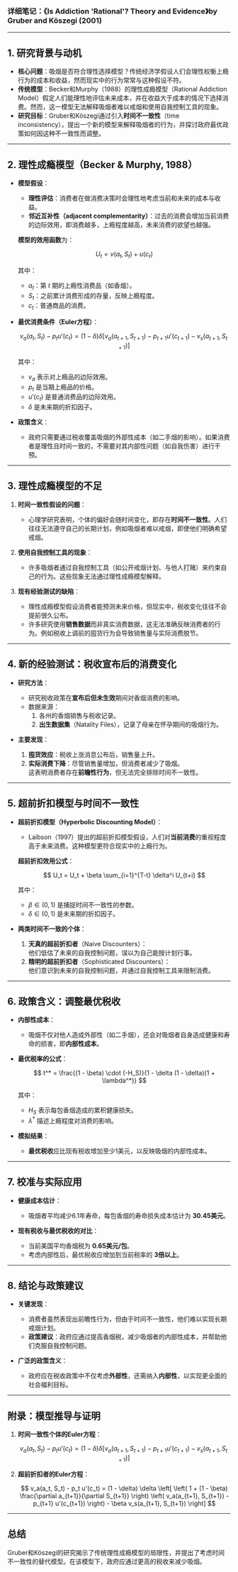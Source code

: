 ### **详细笔记：《Is Addiction 'Rational'? Theory and Evidence》by Gruber and Köszegi (2001)**

---

## **1. 研究背景与动机**  
- **核心问题**：吸烟是否符合理性选择模型？传统经济学假设人们会理性权衡上瘾行为的成本和收益，然而现实中的行为常常与这种假设不符。  
- **传统模型**：Becker和Murphy（1988）的理性成瘾模型（Rational Addiction Model）假定人们能理性地评估未来成本，并在收益大于成本的情况下选择消费。然而，这一模型无法解释吸烟者难以戒烟和使用自我控制工具的现象。  
- **研究目标**：Gruber和Köszegi通过引入**时间不一致性**（time inconsistency），提出一个新的模型来解释吸烟者的行为，并探讨政府最优政策如何因这种不一致性而调整。

---

## **2. 理性成瘾模型（Becker & Murphy, 1988）**
- **模型假设**：
  - **理性评估**：消费者在做消费决策时会理性地考虑当前和未来的成本与收益。
  - **邻近互补性（adjacent complementarity）**：过去的消费会增加当前消费的边际效用，即消费越多，上瘾程度越高，未来消费的欲望也越强。
  
  **模型的效用函数**为：

  $$
  U_t = v(a_t, S_t) + u(c_t)
  $$

  其中：
  - $a_t$：第 $t$ 期的上瘾性消费品（如香烟）。
  - $S_t$：之前累计消费形成的存量，反映上瘾程度。
  - $c_t$：普通商品的消费。

- **最优消费条件（Euler方程）**：

  $$
  v_a(a_t, S_t) - p_t u'(c_t) = (1 - \delta) \delta \left[ v_a(a_{t+1}, S_{t+1}) - p_{t+1} u'(c_{t+1}) - v_s(a_{t+1}, S_{t+1}) \right]
  $$

  其中：
  - $v_a$ 表示对上瘾品的边际效用。
  - $p_t$ 是当期上瘾品的价格。
  - $u'(c_t)$ 是普通消费品的边际效用。
  - $\delta$ 是未来期的折扣因子。

- **政策含义**：  
  - 政府只需要通过税收覆盖吸烟的外部性成本（如二手烟的影响）。如果消费者是理性且时间一致的，不需要对其内部性问题（如自我伤害）进行干预。

---

## **3. 理性成瘾模型的不足**
1. **时间一致性假设的问题**：
   - 心理学研究表明，个体的偏好会随时间变化，即存在**时间不一致性**。人们往往无法遵守自己的长期计划，例如吸烟者难以戒烟，即使他们明确希望戒烟。
  
2. **使用自我控制工具的现象**：
   - 许多吸烟者通过自我控制工具（如公开戒烟计划、与他人打赌）来约束自己的行为。这些现象无法通过理性成瘾模型解释。

3. **现有经验测试的缺陷**：
   - 理性成瘾模型假设消费者能预测未来价格，但现实中，税收变化往往不会提前很久公布。
   - 许多研究使用**销售数据**而非真实消费数据，这无法准确反映消费者的行为。例如税收上调前的囤货行为会导致销售量与实际消费脱节。

---

## **4. 新的经验测试：税收宣布后的消费变化**
- **研究方法**：
  - 研究税收政策在**宣布后但未生效**期间对香烟消费的影响。
  - 数据来源：
    1. 各州的香烟销售与税收记录。
    2. **出生数据集**（Natality Files），记录了母亲在怀孕期间的吸烟行为。

- **主要发现**：
  1. **囤货效应**：税收上涨消息公布后，销售量上升。
  2. **实际消费下降**：尽管销售量增加，但消费者减少了吸烟。  
     这表明消费者存在**前瞻性行为**，但无法完全排除时间不一致性。

---

## **5. 超前折扣模型与时间不一致性**
- **超前折扣模型（Hyperbolic Discounting Model）**：  
  - Laibson（1997）提出的超前折扣模型假设，人们对**当前消费**的重视程度高于未来消费。这种模型更符合现实中的上瘾行为。

  **超前折扣效用公式**：

  $$
  U_t = U_t + \beta \sum_{i=1}^{T-t} \delta^i U_{t+i}
  $$

  其中：
  - $\beta \in (0, 1)$ 是捕捉时间不一致性的参数。
  - $\delta \in (0, 1)$ 是未来期的折扣因子。

- **两类时间不一致的个体**：
  1. **天真的超前折扣者**（Naive Discounters）：  
     他们低估了未来的自我控制问题，误以为自己能按计划行事。
  2. **精明的超前折扣者**（Sophisticated Discounters）：  
     他们意识到未来的自我控制问题，并通过自我控制工具来限制消费。

---

## **6. 政策含义：调整最优税收**
- **内部性成本**：  
  - 吸烟不仅对他人造成外部性（如二手烟），还会对吸烟者自身造成健康和寿命的损害，即**内部性成本**。

- **最优税率的公式**：

  $$
  t^* = \frac{(1 - \beta) \cdot (-H_S)}{1 - \delta (1 - \delta)(1 + \lambda^*)}
  $$

  其中：
  - $H_S$ 表示每包香烟造成的累积健康损失。
  - $\lambda^*$ 描述上瘾程度对消费的影响。

- **模拟结果**：  
  - **最优税收**应比现有税收增加至少1美元，以反映吸烟的内部性成本。

---

## **7. 校准与实际应用**
- **健康成本估计**：
  - 吸烟者平均减少6.1年寿命，每包香烟的寿命损失成本估计为 **30.45美元**。

- **现有税收与最优税收的对比**：
  - 当前美国平均香烟税为 **0.65美元/包**。  
  - 考虑内部性后，最优税收应增加到当前税率的 **3倍以上**。

---

## **8. 结论与政策建议**
- **关键发现**：
  - 消费者虽然表现出前瞻性行为，但由于时间不一致性，他们难以实现长期戒烟计划。
  - **政策建议**：政府应通过提高香烟税，减少吸烟者的内部性成本，并帮助他们克服自我控制问题。

- **广泛的政策含义**：
  - 政府应在税收政策中不仅考虑**外部性**，还需纳入**内部性**，以实现更全面的社会福利目标。

---

## **附录：模型推导与证明**
1. **时间一致性个体的Euler方程**：

   $$
   v_a(a_t, S_t) - p_t u'(c_t) = (1 - \delta) \delta \left[ v_a(a_{t+1}, S_{t+1}) - p_{t+1} u'(c_{t+1}) - v_s(a_{t+1}, S_{t+1}) \right]
   $$

2. **超前折扣者的Euler方程**：

   $$
   v_a(a_t, S_t) - p_t u'(c_t) = (1 - \delta) \delta \left[ \left( 1 + (1 - \beta) \frac{\partial a_{t+1}}{\partial S_{t+1}} \right) \left( v_a(a_{t+1}, S_{t+1}) - p_{t+1} u'(c_{t+1}) \right) - \beta v_s(a_{t+1}, S_{t+1}) \right]
   $$

---

## **总结**
Gruber和Köszegi的研究揭示了传统理性成瘾模型的局限性，并提出了考虑时间不一致性的替代模型。在该模型下，政府应通过更高的税收来减少吸烟。